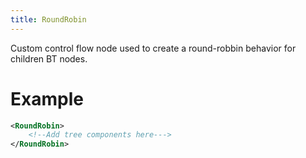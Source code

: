 ```yaml
---
title: RoundRobin
---
```


Custom control flow node used to create a round-robbin behavior for children BT nodes.

# Example

```xml
<RoundRobin>
    <!--Add tree components here--->
</RoundRobin>
```
